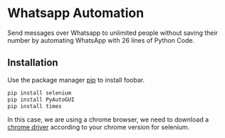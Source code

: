 # Whatsapp Automation

Send messages over Whatsapp to unlimited people without saving their number by automating WhatsApp with 26 lines of Python Code.

## Installation

Use the package manager [pip](https://pip.pypa.io/en/stable/) to install foobar.

```bash
pip install selenium
pip install PyAutoGUI
pip install times
```
In this case, we are using a chrome browser, we need to download a [chrome driver](https://chromedriver.chromium.org/downloads) according to your chrome version for selenium.

